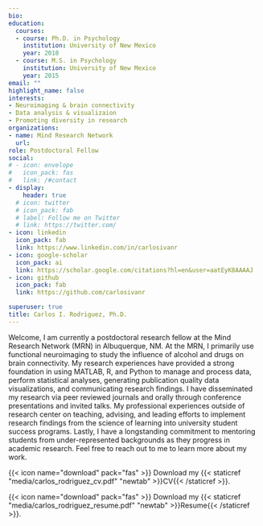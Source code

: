 ```yaml
---
bio:
education:
  courses:
  - course: Ph.D. in Psychology
    institution: University of New Mexico
    year: 2018
  - course: M.S. in Psychology
    institution: University of New Mexico
    year: 2015
email: ""
highlight_name: false
interests:
- Neuroimaging & brain connectivity
- Data analysis & visualizaion
- Promoting diversity in research
organizations:
- name: Mind Research Network
  url: 
role: Postdoctoral Fellow
social:
# - icon: envelope
#   icon_pack: fas
#   link: /#contact
- display:
    header: true
  # icon: twitter
  # icon_pack: fab
  # label: Follow me on Twitter
  # link: https://twitter.com/
- icon: linkedin
  icon_pack: fab
  link: https://www.linkedin.com/in/carlosivanr
- icon: google-scholar
  icon_pack: ai
  link: https://scholar.google.com/citations?hl=en&user=aatEyK8AAAAJ
- icon: github
  icon_pack: fab
  link: https://github.com/carlosivanr

superuser: true
title: Carlos I. Rodriguez, Ph.D.
---
```


Welcome, I am currently a postdoctoral research fellow at the Mind Research Network (MRN) in Albuquerque, NM. At the MRN, I primarily use functional neuroimaging to study the influence of alcohol and drugs on brain connectivity. My research experiences have provided a strong foundation in using MATLAB, R, and Python to manage and process data, perform statistical analyses, generating publication quality data visualizations, and communicating research findings. I have disseminated my research via peer reviewed journals and orally through conference presentations and invited talks. My professional experiences outside of research center on teaching, advising, and leading efforts to implement research findings from the science of learning into university student success programs. Lastly, I have a longstanding commitment to mentoring students from under-represented backgrounds as they progress in academic research. Feel free to reach out to me to learn more about my work.

{{< icon name="download" pack="fas" >}} Download my {{< staticref "media/carlos_rodriguez_cv.pdf" "newtab" >}}CV{{< /staticref >}}.


{{< icon name="download" pack="fas" >}} Download my {{< staticref "media/carlos_rodriguez_resume.pdf" "newtab" >}}Resume{{< /staticref >}}.
